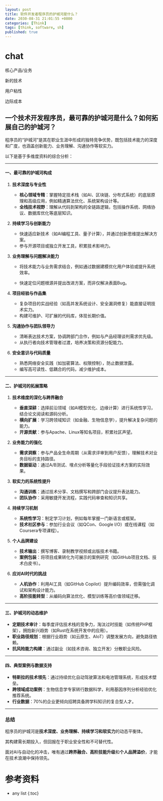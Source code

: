 ```yaml
---
layout: post
title: 软件开发者程序员的护城河是什么？
date: 2030-08-31 21:01:55 +0800
categories: [Think]
tags: [think, software, sh]
published: true
---
```






# chat

核心产品/业务

新的技术

用户粘性

边际成本

## 一个技术开发程序员，最可靠的护城河是什么？如何拓展自己的护城河？

程序员的“护城河”是其在职业生涯中形成的独特竞争优势，既包括技术能力的深度和广度，也涵盖创新能力、业务理解、沟通协作等软实力。

以下是基于多维度资料的综合分析：

---

#### **一、最可靠的护城河构成**
1. **技术深度与专业性**  
   - **核心领域专精**：掌握特定技术栈（如AI、区块链、分布式系统）的底层原理和高级应用，例如精通算法优化、系统架构设计等。  
   - **全栈技术视野**：理解从代码到架构的全链路逻辑，包括操作系统、网络协议、数据库优化等底层知识。  

2. **持续学习与创新能力**  
   - 快速适应新技术（如AI编程工具、量子计算），并通过创新思维提出解决方案。  
   - 参与开源项目或独立开发工具，积累技术影响力。  

3. **业务理解与问题解决能力**  
   - 将技术能力与业务需求结合，例如通过数据建模优化用户体验或提升系统效率。  

   - 快速定位问题根源并提出改进方案，而非仅解决表面Bug。  

4. **项目经验与作品集**  
   - 复杂项目的实战经验（如高并发系统设计、安全漏洞修复）能直接证明技术实力。  
   - 构建可维护、可扩展的代码库，体现长期价值。  

5. **沟通协作与团队领导力**  
   - 清晰表达技术方案，协调跨部门合作，例如与产品经理谈判需求优先级。  
   - 从执行者向技术管理者过渡，培养决策和资源分配能力。  

6. **安全意识与代码质量**  
   - 熟悉网络安全实践（如加密算法、权限控制），防止数据泄露。  
   - 编写高可读性、低耦合的代码，减少维护成本。  

---

#### **二、护城河的拓展策略**
1. **技术维度的深化与跨界融合**  
   - **垂直深耕**：选择前沿领域（如AI模型优化、边缘计算）进行系统性学习，结合论文阅读和源码分析。  
   - **横向扩展**：学习跨领域知识（如金融、生物信息学），提升解决复杂问题的能力。  
   - **开源贡献**：参与Apache、Linux等知名项目，积累社区声望。  

2. **业务能力的强化**  
   - **需求洞察**：参与产品全生命周期（从需求评审到用户反馈），理解技术对业务目标的支持路径。  
   - **数据驱动**：通过A/B测试、埋点分析等量化手段验证技术方案的实际效果。  

3. **软实力的系统性提升**  
   - **沟通训练**：通过技术分享、文档撰写和跨部门会议提升表达能力。  
   - **团队协作**：采用敏捷开发流程，实践代码审查和知识共享。  

4. **持续学习机制**  
   - **系统性学习**：制定学习计划，例如每年掌握一门新语言或框架。  
   - **技术社区参与**：参加行业会议（如QCon、Google I/O）或在线课程（如Coursera专项课程）。  

5. **个人品牌建设**  
   - **技术输出**：撰写博客、录制教学视频或出版技术书籍。  
   - **案例包装**：将项目成果转化为可展示的案例研究（如GitHub项目文档、技术白皮书）。  

6. **应对AI时代的挑战**  
   - **人机协作**：利用AI工具（如GitHub Copilot）提升编码效率，但需强化调试和架构设计能力。  
   - **高阶技能转型**：从编码向算法优化、模型训练等高价值领域迁移。  

---

#### **三、护城河的动态维护**
- **定期技术审计**：每季度评估技术栈的竞争力，淘汰过时技能（如传统PHP框架），拥抱新兴趋势（如Rust在系统开发中的应用）。  
- **职业路径规划**：根据行业趋势（如云原生、AIoT）调整发展方向，避免路径依赖。  
- **抗风险能力构建**：通过副业（如技术咨询、独立开发）分散职业风险。  

---

#### **四、典型案例与数据支持**
- **特斯拉的技术领先**：通过持续优化自动驾驶算法和电池管理系统，形成技术壁垒。  
- **跨领域成功案例**：生物信息学专家转行数据科学，利用基因序列分析经验优化推荐系统。  
- **行业数据**：70%的企业更倾向招聘具备跨学科知识的复合型人才。  

---

### 总结

程序员的护城河是**技术深度、业务理解、持续学习和软实力**的动态平衡体。

其构建需长期投入，但回报在于职业安全性和不可替代性。

面对AI与自动化的冲击，唯有通过**跨界融合、高阶技能升级**和**个人品牌溢价**，才能在技术浪潮中保持领先。


# 参考资料


* any list
{:toc}